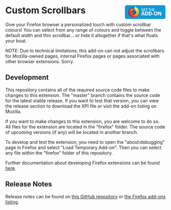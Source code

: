 # Custom Scrollbars [<img align="right" src=".github/fxaddon.png">](https://addons.mozilla.org/firefox/addon/custom-scrollbars/)
Give your Firefox browser a personalized touch with custom scrollbar colours! You can select from any range of colours and toggle between the default width and thin scrollbar... or hide it altogether if that's what floats your boat.

NOTE: Due to technical limitations, this add-on can not adjust the scrollbars for Mozilla-owned pages, internal Firefox pages or pages associated with other browser extensions. Sorry.

## Development
This repository contains all of the required source code files to make changes to this extension. The "master" branch contains the source code for the latest stable release. If you want to test that version, you can view the release section to download the XPI file or visit the add-on listing on Mozilla.

If you want to make changes to this extension, you are welcome to do so. All files for the extension are located in the "firefox" folder. The source code of upcoming versions (if any) will be located in another branch.

To develop and test the extension, you need to open the "about:debugging" page in Firefox and select "Load Temporary Add-on". Then you can select any file within the "firefox" folder of this repository.

Further documentation about developing Firefox extensions can be found [here](https://developer.mozilla.org/docs/Mozilla/Add-ons/WebExtensions/Your_first_WebExtension).

## Release Notes
Release notes can be found on [this GitHub repository](https://github.com/WesleyBranton/Custom-Scrollbar/releases) or [the Firefox add-ons listing](https://addons.mozilla.org/firefox/addon/custom-scrollbars/versions/).
